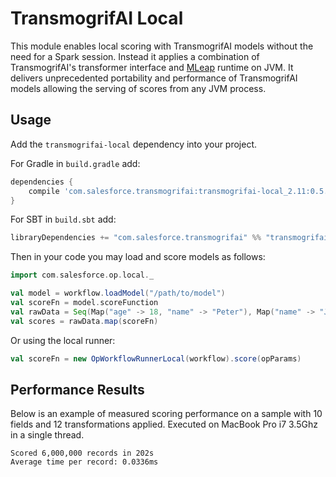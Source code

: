 # TransmogrifAI Local

This module enables local scoring with TransmogrifAI models without the need for a Spark session.
Instead it applies a combination of TransmogrifAI's transformer interface and [MLeap](https://github.com/combust/mleap) runtime on JVM. It delivers unprecedented portability and performance of TransmogrifAI models allowing the serving of scores from any JVM process.

## Usage

Add the `transmogrifai-local` dependency into your project.

For Gradle in `build.gradle` add:
```gradle
dependencies {
    compile 'com.salesforce.transmogrifai:transmogrifai-local_2.11:0.5.1'
}
```
For SBT in `build.sbt` add:
```sbt
libraryDependencies += "com.salesforce.transmogrifai" %% "transmogrifai-local" % "0.5.1"
```

Then in your code you may load and score models as follows:
```scala
import com.salesforce.op.local._

val model = workflow.loadModel("/path/to/model")
val scoreFn = model.scoreFunction
val rawData = Seq(Map("age" -> 18, "name" -> "Peter"), Map("name" -> "John"))
val scores = rawData.map(scoreFn)
```

Or using the local runner:
```scala
val scoreFn = new OpWorkflowRunnerLocal(workflow).score(opParams)
```


## Performance Results

Below is an example of measured scoring performance on a sample with 10 fields and 12 transformations applied.
Executed on MacBook Pro i7 3.5Ghz in a single thread.
```
Scored 6,000,000 records in 202s
Average time per record: 0.0336ms
```
